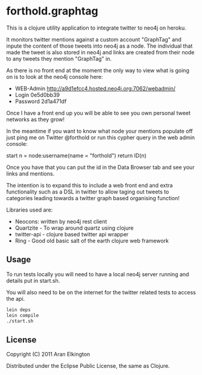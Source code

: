 # forthold.graphtag

This is a clojure utility application to integrate twitter to neo4j on heroku.

It monitors twitter mentions against a custom account "GraphTag" and inpute the content of those tweets into neo4j as a node.
The individual that made the tweet is also stored in neo4j and links are created from their node to any tweets they mention "GraphTag" in.

As there is no front end at the moment the only way to view what is going on is to look at the neo4j console here: 

* WEB-Admin http://a9d1efcc4.hosted.neo4j.org:7062/webadmin/
* Login	0e5d0bb39
* Password	2d1a471df

Once I have a front end up you will be able to see you own personal tweet networks as they grow!

In the meantime if you want to know what node your mentions populate off just ping me on Twitter @forthold or run this cypher query in the web admin console:

start n = node:username(name = "forthold") return ID(n)

Once you have that you can put the id in the Data Browser tab and see your links and mentions.

The intention is to expand this to include a web front end and extra functionality such as a DSL in twitter to allow taging out tweets to categories leading towards a twitter graph based organising function!

Libraries used are:

* Neocons: written by neo4j rest client
* Quartzite - To wrap around quartz using clojure 
* twitter-api - clojure based twitter api wrapper
* Ring - Good old basic salt of the earth clojure web framework

## Usage

To run tests locally you will need to have a local neo4j server running and details put in start.sh.

You will also need to be on the internet for the twitter related tests to access the api.

```bash
lein deps
lein compile
./start.sh
```
## License

Copyright (C) 2011 Aran Elkington

Distributed under the Eclipse Public License, the same as Clojure.

